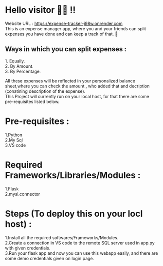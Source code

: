 <h1> Hello visitor 👋🏻 !!</h1>

Website URL : https://expense-tracker-j98w.onrender.com <br>
This is an expense manager app, where you and your friends can split expenses you have done and can keep a track of that. 👀

<h2>Ways in which you can split expenses :</h2>
1. Equally. <br>
2. By Amount. <br>
3. By Percentage. <br>

All these expenses will be reflected in your personalized balance sheet,where you can check the amount , who added that and decription (conatining description of the expense). <br>
This Project will currently run on your local host, for that there are some pre-requisites listed below.

<h1>Pre-requisites :</h1>
1.Python <br>
2.My Sql <br>
3.VS code <br>

<h1>Required Frameworks/Libraries/Modules :</h1>
1.Flask <br>
2.mysl.connector <br>

<h1>Steps (To deploy this on your locl host) :</h1>
1.Install all the required softwares/Frameworks/Modules. <br>
2.Create a connection in VS code to the remote SQL server used in app.py with given credentials. <br>
3.Run your flask app and now you can use this webapp easily, and there are some  demo credentials given on login page.
